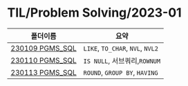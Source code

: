 # TIL/Problem Solving/2023-01

| 폴더이름                                                                                           | 요약                               |
| ---------------------------------------------------------------------------------------------- | -------------------------------- |
| [230109 PGMS_SQL](https://github.com/seho27060/TIL/tree/master/Problem-Sovling/2023-01/230109) | `LIKE`, `TO_CHAR`, `NVL`, `NVL2` |
| [230110 PGMS_SQL](https://github.com/seho27060/TIL/tree/master/Problem-Sovling/2023-01/230110) | `IS NULL`, 서브쿼리,`ROWNUM`         |
| [230113 PGMS_SQL](https://github.com/seho27060/TIL/tree/master/Problem-Sovling/2023-01/230113) | `ROUND`, `GROUP BY`, `HAVING`    |
